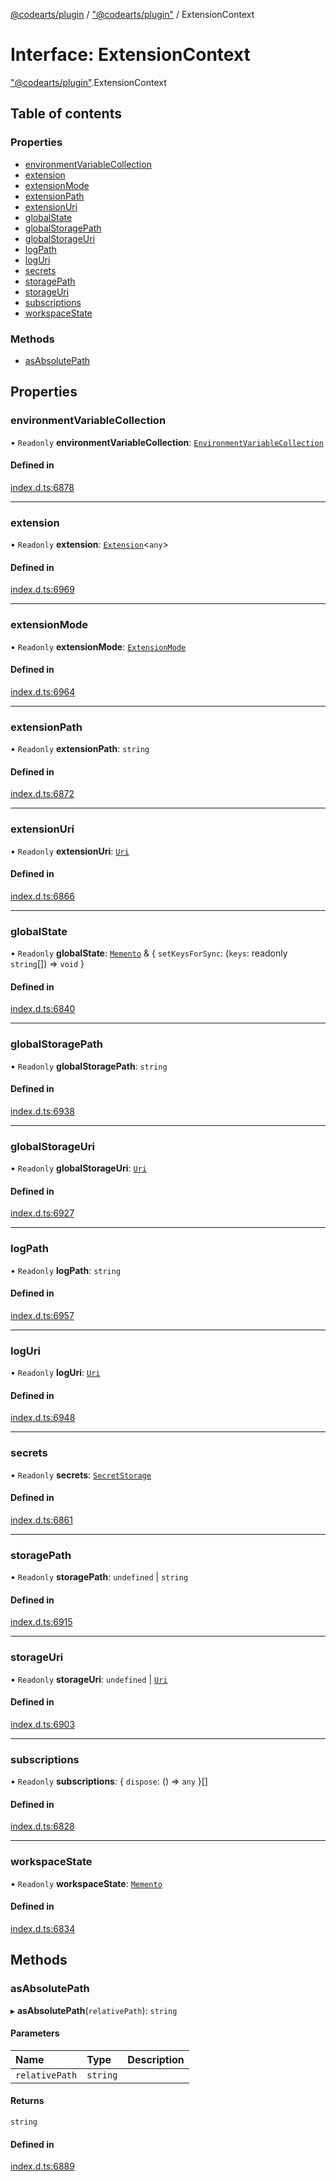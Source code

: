 [@codearts/plugin](../README.md) / ["@codearts/plugin"](../modules/_codearts_plugin_.md) / ExtensionContext

# Interface: ExtensionContext

["@codearts/plugin"](../modules/_codearts_plugin_.md).ExtensionContext

## Table of contents

### Properties

- [environmentVariableCollection](codearts_plugin_.ExtensionContext.md#environmentvariablecollection)
- [extension](codearts_plugin_.ExtensionContext.md#extension)
- [extensionMode](codearts_plugin_.ExtensionContext.md#extensionmode)
- [extensionPath](codearts_plugin_.ExtensionContext.md#extensionpath)
- [extensionUri](codearts_plugin_.ExtensionContext.md#extensionuri)
- [globalState](codearts_plugin_.ExtensionContext.md#globalstate)
- [globalStoragePath](codearts_plugin_.ExtensionContext.md#globalstoragepath)
- [globalStorageUri](codearts_plugin_.ExtensionContext.md#globalstorageuri)
- [logPath](codearts_plugin_.ExtensionContext.md#logpath)
- [logUri](codearts_plugin_.ExtensionContext.md#loguri)
- [secrets](codearts_plugin_.ExtensionContext.md#secrets)
- [storagePath](codearts_plugin_.ExtensionContext.md#storagepath)
- [storageUri](codearts_plugin_.ExtensionContext.md#storageuri)
- [subscriptions](codearts_plugin_.ExtensionContext.md#subscriptions)
- [workspaceState](codearts_plugin_.ExtensionContext.md#workspacestate)

### Methods

- [asAbsolutePath](codearts_plugin_.ExtensionContext.md#asabsolutepath)

## Properties

### environmentVariableCollection

• `Readonly` **environmentVariableCollection**: [`EnvironmentVariableCollection`](codearts_plugin_.EnvironmentVariableCollection.md)

#### Defined in

[index.d.ts:6878](https://github.com/huaweicloud/cloudide-plugin-api/blob/d4de966/index.d.ts#L6878)

___

### extension

• `Readonly` **extension**: [`Extension`](codearts_plugin_.Extension.md)<`any`\>

#### Defined in

[index.d.ts:6969](https://github.com/huaweicloud/cloudide-plugin-api/blob/d4de966/index.d.ts#L6969)

___

### extensionMode

• `Readonly` **extensionMode**: [`ExtensionMode`](../enums/codearts_plugin_.ExtensionMode.md)

#### Defined in

[index.d.ts:6964](https://github.com/huaweicloud/cloudide-plugin-api/blob/d4de966/index.d.ts#L6964)

___

### extensionPath

• `Readonly` **extensionPath**: `string`

#### Defined in

[index.d.ts:6872](https://github.com/huaweicloud/cloudide-plugin-api/blob/d4de966/index.d.ts#L6872)

___

### extensionUri

• `Readonly` **extensionUri**: [`Uri`](../classes/codearts_plugin_.Uri.md)

#### Defined in

[index.d.ts:6866](https://github.com/huaweicloud/cloudide-plugin-api/blob/d4de966/index.d.ts#L6866)

___

### globalState

• `Readonly` **globalState**: [`Memento`](codearts_plugin_.Memento.md) & { `setKeysForSync`: (`keys`: readonly `string`[]) => `void`  }

#### Defined in

[index.d.ts:6840](https://github.com/huaweicloud/cloudide-plugin-api/blob/d4de966/index.d.ts#L6840)

___

### globalStoragePath

• `Readonly` **globalStoragePath**: `string`

#### Defined in

[index.d.ts:6938](https://github.com/huaweicloud/cloudide-plugin-api/blob/d4de966/index.d.ts#L6938)

___

### globalStorageUri

• `Readonly` **globalStorageUri**: [`Uri`](../classes/codearts_plugin_.Uri.md)

#### Defined in

[index.d.ts:6927](https://github.com/huaweicloud/cloudide-plugin-api/blob/d4de966/index.d.ts#L6927)

___

### logPath

• `Readonly` **logPath**: `string`

#### Defined in

[index.d.ts:6957](https://github.com/huaweicloud/cloudide-plugin-api/blob/d4de966/index.d.ts#L6957)

___

### logUri

• `Readonly` **logUri**: [`Uri`](../classes/codearts_plugin_.Uri.md)

#### Defined in

[index.d.ts:6948](https://github.com/huaweicloud/cloudide-plugin-api/blob/d4de966/index.d.ts#L6948)

___

### secrets

• `Readonly` **secrets**: [`SecretStorage`](codearts_plugin_.SecretStorage.md)

#### Defined in

[index.d.ts:6861](https://github.com/huaweicloud/cloudide-plugin-api/blob/d4de966/index.d.ts#L6861)

___

### storagePath

• `Readonly` **storagePath**: `undefined` \| `string`

#### Defined in

[index.d.ts:6915](https://github.com/huaweicloud/cloudide-plugin-api/blob/d4de966/index.d.ts#L6915)

___

### storageUri

• `Readonly` **storageUri**: `undefined` \| [`Uri`](../classes/codearts_plugin_.Uri.md)

#### Defined in

[index.d.ts:6903](https://github.com/huaweicloud/cloudide-plugin-api/blob/d4de966/index.d.ts#L6903)

___

### subscriptions

• `Readonly` **subscriptions**: { `dispose`: () => `any`  }[]

#### Defined in

[index.d.ts:6828](https://github.com/huaweicloud/cloudide-plugin-api/blob/d4de966/index.d.ts#L6828)

___

### workspaceState

• `Readonly` **workspaceState**: [`Memento`](codearts_plugin_.Memento.md)

#### Defined in

[index.d.ts:6834](https://github.com/huaweicloud/cloudide-plugin-api/blob/d4de966/index.d.ts#L6834)

## Methods

### asAbsolutePath

▸ **asAbsolutePath**(`relativePath`): `string`

#### Parameters

| Name | Type | Description |
| :------ | :------ | :------ |
| `relativePath` | `string` |  |

#### Returns

`string`

#### Defined in

[index.d.ts:6889](https://github.com/huaweicloud/cloudide-plugin-api/blob/d4de966/index.d.ts#L6889)
